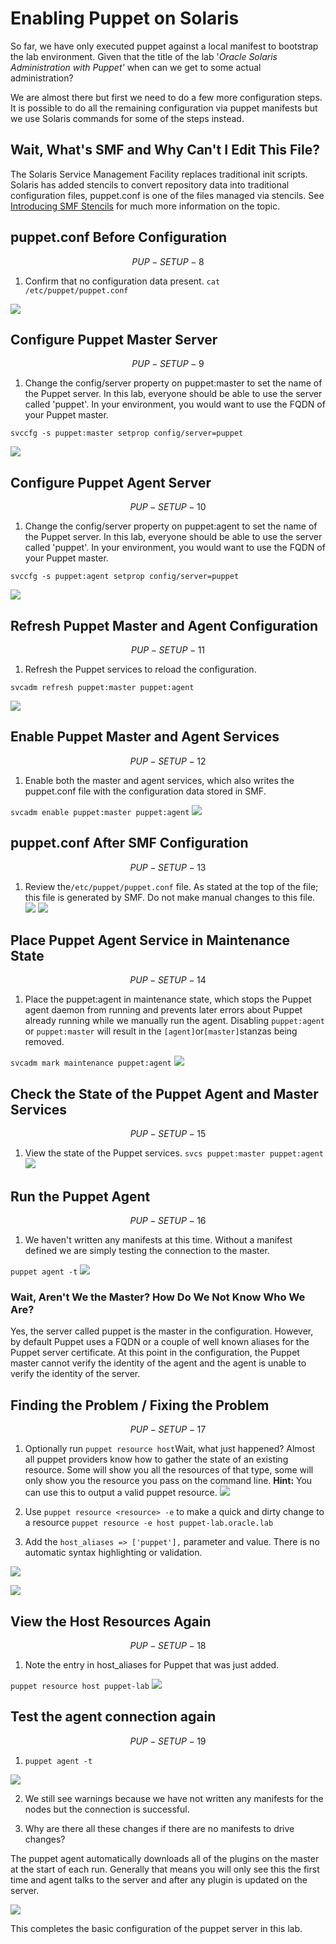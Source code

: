 # Enabling Puppet on Solaris

So far, we have only executed puppet against a local manifest to bootstrap the lab environment. Given that the title of the lab '_Oracle Solaris Administration with Puppet'_ when can we get to some actual administration?

We are almost there but first we need to do a few more configuration steps. It is possible to do all the remaining configuration via puppet manifests but we use Solaris commands for some of the steps instead.

## Wait, What's SMF and Why Can't I Edit This File?

The Solaris Service Management Facility replaces traditional init scripts. Solaris has added stencils to convert repository data into traditional configuration files, puppet.conf is one of the files managed via stencils.
See [Introducing SMF Stencils](https://blogs.oracle.com/SolarisSMF/entry/introducing_smf_stencils) for much more information on the topic.

## puppet.conf Before Configuration


$$
PUP-SETUP-8
$$



1. Confirm that no configuration data present.
  `cat /etc/puppet/puppet.conf`

![](assets/SETUP-PUP-008.0.png)

## Configure Puppet Master Server


$$
PUP-SETUP-9
$$


1. Change the config/server property on puppet:master to set the name of the Puppet server. In this lab, everyone should be able to use the server called 'puppet'. In your environment, you would want to use the FQDN of your Puppet master.

  `svccfg -s puppet:master setprop config/server=puppet`


![](assets/SETUP-PUP-009.0.png)

## Configure Puppet Agent Server


$$
PUP-SETUP-10
$$


1. Change the config/server property on puppet:agent to set the name of the Puppet server. In this lab, everyone should be able to use the server called 'puppet'. In your environment, you would want to use the FQDN of your Puppet master.

  `svccfg -s puppet:agent setprop config/server=puppet`


![](assets/SETUP-PUP-010.0.png)

## Refresh Puppet Master and Agent Configuration


$$
PUP-SETUP-11
$$


1. Refresh the Puppet services to reload the configuration.

  `svcadm refresh puppet:master puppet:agent`


![](assets/SETUP-PUP-011.0.png)

## Enable Puppet Master and Agent Services


$$
PUP-SETUP-12
$$


1. Enable both the master and agent services, which also writes the puppet.conf file with the configuration data stored in SMF.

  `svcadm enable puppet:master puppet:agent`
  ![](assets/SETUP-PUP-012.0.png)


## puppet.conf After SMF Configuration


$$
PUP-SETUP-13
$$

1. Review the`/etc/puppet/puppet.conf` file. As stated at the top   of the file; this file is generated by SMF. Do not make manual changes to this file.
  ![](assets/SETUP-PUP-013.0.png)
  ![](assets/SETUP-PUP-013.1.png)

## Place Puppet Agent Service in Maintenance State


$$
PUP-SETUP-14
$$


1. Place the puppet:agent in maintenance state, which stops the Puppet agent daemon from running and prevents later errors about Puppet already running while we manually run the agent. Disabling `puppet:agent` or `puppet:master` will result in the `[agent]`or`[master]`stanzas being removed.

  `svcadm mark maintenance puppet:agent`
  ![](assets/SETUP-PUP-014.0.png)


## Check the State of the Puppet Agent and Master Services


$$
PUP-SETUP-15
$$


1. View the state of the Puppet services.
  `svcs puppet:master puppet:agent`
  ![](assets/SETUP-PUP-015.0.png)

## Run the Puppet Agent


$$
PUP-SETUP-16
$$


1. We haven't written any manifests at this time. Without a manifest defined we are simply testing the connection to the master.

  `puppet agent -t`
  ![](assets/SETUP-PUP-016.0.png)

  ### Wait, Aren't We the Master? How Do We Not Know Who We Are?

  Yes, the server called puppet is the master in the configuration. However, by default Puppet uses a FQDN or a couple of well known aliases for the Puppet server certificate. At this point in the configuration, the Puppet master cannot verify the identity of the agent and the agent is unable to verify the identity of the server.


## Finding the Problem / Fixing the Problem


$$
PUP-SETUP-17
$$


1. Optionally run `puppet resource host`Wait, what just happened? Almost all puppet providers know how to gather the state of an existing resource. Some will show you all the resources of that type, some will only show you the resource you pass on the command line. **Hint:** You can use this to output a valid puppet resource.
![](assets/SETUP-PUP-017.0.png)

2. Use `puppet resource <resource> -e` to make a quick and dirty change to a resource
  `puppet resource -e host puppet-lab.oracle.lab`
  

3. Add the `host_aliases => ['puppet'],` parameter and value. There is no automatic syntax highlighting or validation.

![](assets/SETUP-PUP-017.2.png)

![](assets/SETUP-PUP-017.1.png)


## View the Host Resources Again


$$
PUP-SETUP-18
$$


1. Note the entry in host_aliases for Puppet that was just added.

  `puppet resource host puppet-lab`
  ![](assets/SETUP-PUP-018.0.png)


## Test the agent connection again


$$
PUP-SETUP-19
$$


1. `puppet agent -t`

  ![](assets/SETUP-PUP-019.0.png)

2. We still see warnings because we have not written any manifests for the nodes but the connection is successful.

3. Why are there all these changes if there are no manifests to drive changes?

  The puppet agent automatically downloads all of the plugins on the master at the start of each run. Generally that means you will only see this the first time and agent talks to the server and after any plugin is updated on the server.

  ![](assets/SETUP-PUP-019.1.png)


This completes the basic configuration of the puppet server in this lab.

